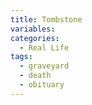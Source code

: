 ```yaml
---
title: Tombstone
variables:
categories:
  - Real Life
tags:
  - graveyard
  - death
  - obituary
---
```

